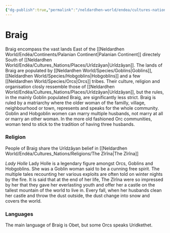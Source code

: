 ```yaml
---
{"dg-publish":true,"permalink":"/neldardhen-world/endea/cultures-nations/places/braig/"}
---
```


# Braig
Braig encompass the vast lands East of the [[Neldardhen World/Endëa/Continents/Palanian Continent\|Palanian Continent]] directely South of [[Neldardhen World/Endëa/Cultures_Nations/Places/Urîdzâyan\|Urîdzâyan]].
The lands of Braig are populated by [[Neldardhen World/Species/Goblins\|Goblins]], [[Neldardhen World/Species/Hobgoblins\|Hobgoblins]] and a few [[Neldardhen World/Species/Orcs\|Orcs]] tribes.
Their culture, religion and organisation closly ressemble those of [[Neldardhen World/Endëa/Cultures_Nations/Places/Urîdzâyan\|Urîdzâyan]], but the rules, in the mainly Goblin populated Braig, are significantly less strict.
Braig is ruled by a matriarchy where the older woman of the familly, village, neighbourhood or town, represents and speaks for the whole community. Goblin and Hobgoblin women can marry multiple husbands, not marry at all or marry an other woman. In the more old fashioned Orc communities, woman tend to stick to the tradition of having three husbands. 

### Religion
People of Braig share the Urîdzâyan belief in [[Neldardhen World/Endëa/Cultures_Nations/Religions/The Zîrîna\|The Zîrîna]]

*Lady Holle*
Lady Holle is a legendary figure amongst Orcs, Goblins and Hobgoblins.
She was a Goblin woman said to be a cunning free spirit. The multiple tales recounting her various exploits are often told on winter nights by the fire.
It is said that at the end of her life, The Zîrîna were so impressed by her that they gave her everlasting youth and offer her a castle on the tallest mountain of the world to live in.
Every fall, when her husbands clean her castle and throw the dust outside, the dust change into snow and covers the world.

### Languages
The main language of Braig is Obet, but some Orcs speaks Uridkethet.
